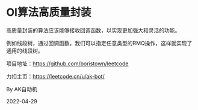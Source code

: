 # OI算法高质量封装

高质量封装的算法应该能够接收回调函数，以实现更加强大和灵活的功能。

例如线段树，通过回调函数，我们可以指定任意类型的RMQ操作，这样就实现了通用的线段树。

项目地址：https://github.com/boristown/leetcode

力扣主页：https://leetcode.cn/u/ak-bot/

 By AK自动机

 2022-04-29
